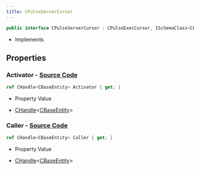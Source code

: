 ```yaml
---
title: CPulseServerCursor
---
```


```csharp
public interface CPulseServerCursor : CPulseExecCursor, ISchemaClass<CPulseExecCursor>, ISchemaClass<CPulseServerCursor>, ISchemaField, ISchemaClass, INativeHandle
```

- Implements

## Properties

### **Activator** - [Source Code](https://github.com/swiftly-solution/swiftlys2/blob/main/managed/src/SwiftlyS2.Generated/Schemas/Interfaces/CPulseServerCursor.cs#L16)

```csharp
ref CHandle<CBaseEntity> Activator { get; }
```

- Property Value

- [CHandle](/docs/api/shared/natives/chandle-1)<[CBaseEntity](/docs/api/shared/schemadefinitions/cbaseentity)>

### **Caller** - [Source Code](https://github.com/swiftly-solution/swiftlys2/blob/main/managed/src/SwiftlyS2.Generated/Schemas/Interfaces/CPulseServerCursor.cs#L18)

```csharp
ref CHandle<CBaseEntity> Caller { get; }
```

- Property Value

- [CHandle](/docs/api/shared/natives/chandle-1)<[CBaseEntity](/docs/api/shared/schemadefinitions/cbaseentity)>

